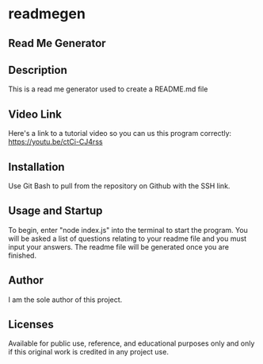 # readmegen

## Read Me Generator

## Description
This is a read me generator used to create a README.md file

## Video Link
Here's a link to a tutorial video so you can us this program correctly: https://youtu.be/ctCi-CJ4rss

## Installation
Use Git Bash to pull from the repository on Github with the SSH link.

## Usage and Startup
To begin, enter "node index.js" into the terminal to start the program. You will be asked a list of questions relating to your readme file and you must input your answers. The readme file will be generated once you are finished.

## Author
I am the sole author of this project.

## Licenses
Available for public use, reference, and educational purposes only and only if this original work is credited in any project use.